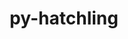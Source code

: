 ---
title: "py-hatchling"
layout: cache
categories: [package, develop-2024-02-25]
meta: {"versions": ["1.21.0"], "compilers": ["apple-clang@=15.0.0", "cce@=15.0.1", "gcc@=11.1.0", "gcc@=11.4.0", "gcc@=7.3.1", "gcc@=7.5.0", "gcc@=9.4.0", "oneapi@=2024.0.0"], "oss": ["amzn2", "rhel8", "ubuntu18.04", "ubuntu20.04", "ubuntu22.04", "ventura"], "platforms": ["darwin", "linux"], "targets": ["aarch64", "neoverse_n1", "neoverse_v1", "neoverse_v2", "ppc64le", "x86_64_v3", "zen4"], "stacks": ["aws-isc", "aws-isc-aarch64", "data-vis-sdk", "e4s", "e4s-cray-rhel", "e4s-neoverse-v2", "e4s-neoverse_v1", "e4s-oneapi", "e4s-power", "e4s-rocm-external", "ml-darwin-aarch64-mps", "ml-linux-x86_64-cpu", "ml-linux-x86_64-cuda", "ml-linux-x86_64-rocm", "radiuss", "root"], "num_specs": 27, "num_specs_by_stack": {"root": 27, "ml-darwin-aarch64-mps": 2, "aws-isc-aarch64": 2, "aws-isc": 1, "e4s-cray-rhel": 1, "radiuss": 2, "e4s-neoverse_v1": 3, "e4s-power": 2, "data-vis-sdk": 2, "e4s-rocm-external": 1, "e4s": 4, "e4s-neoverse-v2": 3, "ml-linux-x86_64-cpu": 3, "ml-linux-x86_64-rocm": 3, "ml-linux-x86_64-cuda": 3, "e4s-oneapi": 2}}
spec_details: [{"hash": "qjuld2nvmrtcz6dpzopfkspgf35gfwww", "compiler": "apple-clang@=15.0.0", "versions": ["1.21.0"], "os": "ventura", "platform": "darwin", "target": "aarch64", "variants": ["build_system=python_pip"], "stacks": ["root", "ml-darwin-aarch64-mps"], "size": "-", "tarball": "https://binaries.spack.io/releases/develop-2024-02-25/build_cache/darwin-ventura-aarch64/apple-clang-15.0.0/py-hatchling-1.21.0/darwin-ventura-aarch64-apple-clang-15.0.0-py-hatchling-1.21.0-qjuld2nvmrtcz6dpzopfkspgf35gfwww.spack"}, {"hash": "saiqedwhg6yej2reb3yb5fkexz2rwaeo", "compiler": "apple-clang@=15.0.0", "versions": ["1.21.0"], "os": "ventura", "platform": "darwin", "target": "aarch64", "variants": ["build_system=python_pip"], "stacks": ["root", "ml-darwin-aarch64-mps"], "size": "-", "tarball": "https://binaries.spack.io/releases/develop-2024-02-25/build_cache/darwin-ventura-aarch64/apple-clang-15.0.0/py-hatchling-1.21.0/darwin-ventura-aarch64-apple-clang-15.0.0-py-hatchling-1.21.0-saiqedwhg6yej2reb3yb5fkexz2rwaeo.spack"}, {"hash": "6jm7jslpqlxsqyyll6ec2zhab7wpena4", "compiler": "gcc@=7.3.1", "versions": ["1.21.0"], "os": "amzn2", "platform": "linux", "target": "aarch64", "variants": ["build_system=python_pip"], "stacks": ["root", "aws-isc-aarch64"], "size": "-", "tarball": "https://binaries.spack.io/releases/develop-2024-02-25/build_cache/linux-amzn2-aarch64/gcc-7.3.1/py-hatchling-1.21.0/linux-amzn2-aarch64-gcc-7.3.1-py-hatchling-1.21.0-6jm7jslpqlxsqyyll6ec2zhab7wpena4.spack"}, {"hash": "4cpjo4ym5iqajm4lchsu7dcooum52ciu", "compiler": "gcc@=7.3.1", "versions": ["1.21.0"], "os": "amzn2", "platform": "linux", "target": "neoverse_n1", "variants": ["build_system=python_pip"], "stacks": ["root", "aws-isc-aarch64"], "size": "-", "tarball": "https://binaries.spack.io/releases/develop-2024-02-25/build_cache/linux-amzn2-neoverse_n1/gcc-7.3.1/py-hatchling-1.21.0/linux-amzn2-neoverse_n1-gcc-7.3.1-py-hatchling-1.21.0-4cpjo4ym5iqajm4lchsu7dcooum52ciu.spack"}, {"hash": "v3q2qq7ojag7nea224avkl7frcjyatie", "compiler": "gcc@=7.3.1", "versions": ["1.21.0"], "os": "amzn2", "platform": "linux", "target": "x86_64_v3", "variants": ["build_system=python_pip"], "stacks": ["aws-isc", "root"], "size": "-", "tarball": "https://binaries.spack.io/releases/develop-2024-02-25/build_cache/linux-amzn2-x86_64_v3/gcc-7.3.1/py-hatchling-1.21.0/linux-amzn2-x86_64_v3-gcc-7.3.1-py-hatchling-1.21.0-v3q2qq7ojag7nea224avkl7frcjyatie.spack"}, {"hash": "dxu3lmf5owctuzqoztckmpao4al4tlee", "compiler": "cce@=15.0.1", "versions": ["1.21.0"], "os": "rhel8", "platform": "linux", "target": "zen4", "variants": ["build_system=python_pip"], "stacks": ["e4s-cray-rhel", "root"], "size": "-", "tarball": "https://binaries.spack.io/releases/develop-2024-02-25/build_cache/linux-rhel8-zen4/cce-15.0.1/py-hatchling-1.21.0/linux-rhel8-zen4-cce-15.0.1-py-hatchling-1.21.0-dxu3lmf5owctuzqoztckmpao4al4tlee.spack"}, {"hash": "yp2zdnvvyvojdxbdx3ko53lgr7d46u3s", "compiler": "gcc@=7.5.0", "versions": ["1.21.0"], "os": "ubuntu18.04", "platform": "linux", "target": "x86_64_v3", "variants": ["build_system=python_pip"], "stacks": ["root", "radiuss"], "size": "-", "tarball": "https://binaries.spack.io/releases/develop-2024-02-25/build_cache/linux-ubuntu18.04-x86_64_v3/gcc-7.5.0/py-hatchling-1.21.0/linux-ubuntu18.04-x86_64_v3-gcc-7.5.0-py-hatchling-1.21.0-yp2zdnvvyvojdxbdx3ko53lgr7d46u3s.spack"}, {"hash": "wshsfjgfdtsl7i4glmzca24yx6clmpf7", "compiler": "gcc@=7.5.0", "versions": ["1.21.0"], "os": "ubuntu18.04", "platform": "linux", "target": "x86_64_v3", "variants": ["build_system=python_pip"], "stacks": ["root", "radiuss"], "size": "-", "tarball": "https://binaries.spack.io/releases/develop-2024-02-25/build_cache/linux-ubuntu18.04-x86_64_v3/gcc-7.5.0/py-hatchling-1.21.0/linux-ubuntu18.04-x86_64_v3-gcc-7.5.0-py-hatchling-1.21.0-wshsfjgfdtsl7i4glmzca24yx6clmpf7.spack"}, {"hash": "dnzhal6ax43gpnby73kakrefbrvecmi3", "compiler": "gcc@=11.4.0", "versions": ["1.21.0"], "os": "ubuntu20.04", "platform": "linux", "target": "neoverse_v1", "variants": ["build_system=python_pip"], "stacks": ["e4s-neoverse_v1", "root"], "size": "-", "tarball": "https://binaries.spack.io/releases/develop-2024-02-25/build_cache/linux-ubuntu20.04-neoverse_v1/gcc-11.4.0/py-hatchling-1.21.0/linux-ubuntu20.04-neoverse_v1-gcc-11.4.0-py-hatchling-1.21.0-dnzhal6ax43gpnby73kakrefbrvecmi3.spack"}, {"hash": "4fyqc4gflhn5uv5axthgl3ugrfre2ztf", "compiler": "gcc@=11.4.0", "versions": ["1.21.0"], "os": "ubuntu20.04", "platform": "linux", "target": "neoverse_v1", "variants": ["build_system=python_pip"], "stacks": ["e4s-neoverse_v1", "root"], "size": "-", "tarball": "https://binaries.spack.io/releases/develop-2024-02-25/build_cache/linux-ubuntu20.04-neoverse_v1/gcc-11.4.0/py-hatchling-1.21.0/linux-ubuntu20.04-neoverse_v1-gcc-11.4.0-py-hatchling-1.21.0-4fyqc4gflhn5uv5axthgl3ugrfre2ztf.spack"}, {"hash": "35s2xuhdk3ghuchadcigjnbmwg2e23kv", "compiler": "gcc@=11.4.0", "versions": ["1.21.0"], "os": "ubuntu20.04", "platform": "linux", "target": "neoverse_v1", "variants": ["build_system=python_pip"], "stacks": ["e4s-neoverse_v1", "root"], "size": "-", "tarball": "https://binaries.spack.io/releases/develop-2024-02-25/build_cache/linux-ubuntu20.04-neoverse_v1/gcc-11.4.0/py-hatchling-1.21.0/linux-ubuntu20.04-neoverse_v1-gcc-11.4.0-py-hatchling-1.21.0-35s2xuhdk3ghuchadcigjnbmwg2e23kv.spack"}, {"hash": "6yckpaiqhp4grpbu5ntxa7duwxipkywo", "compiler": "gcc@=9.4.0", "versions": ["1.21.0"], "os": "ubuntu20.04", "platform": "linux", "target": "ppc64le", "variants": ["build_system=python_pip"], "stacks": ["e4s-power", "root"], "size": "-", "tarball": "https://binaries.spack.io/releases/develop-2024-02-25/build_cache/linux-ubuntu20.04-ppc64le/gcc-9.4.0/py-hatchling-1.21.0/linux-ubuntu20.04-ppc64le-gcc-9.4.0-py-hatchling-1.21.0-6yckpaiqhp4grpbu5ntxa7duwxipkywo.spack"}, {"hash": "yjx4kyvcvz6rcvpvfsk6kops77fg3zx3", "compiler": "gcc@=9.4.0", "versions": ["1.21.0"], "os": "ubuntu20.04", "platform": "linux", "target": "ppc64le", "variants": ["build_system=python_pip"], "stacks": ["e4s-power", "root"], "size": "-", "tarball": "https://binaries.spack.io/releases/develop-2024-02-25/build_cache/linux-ubuntu20.04-ppc64le/gcc-9.4.0/py-hatchling-1.21.0/linux-ubuntu20.04-ppc64le-gcc-9.4.0-py-hatchling-1.21.0-yjx4kyvcvz6rcvpvfsk6kops77fg3zx3.spack"}, {"hash": "3wgiciaibzapzbeg4z4mu2cxtiyckeh6", "compiler": "gcc@=11.1.0", "versions": ["1.21.0"], "os": "ubuntu20.04", "platform": "linux", "target": "x86_64_v3", "variants": ["build_system=python_pip"], "stacks": ["root", "data-vis-sdk"], "size": "-", "tarball": "https://binaries.spack.io/releases/develop-2024-02-25/build_cache/linux-ubuntu20.04-x86_64_v3/gcc-11.1.0/py-hatchling-1.21.0/linux-ubuntu20.04-x86_64_v3-gcc-11.1.0-py-hatchling-1.21.0-3wgiciaibzapzbeg4z4mu2cxtiyckeh6.spack"}, {"hash": "ripwqiq2veo4cd2je7et6m3y7kfokdiv", "compiler": "gcc@=11.1.0", "versions": ["1.21.0"], "os": "ubuntu20.04", "platform": "linux", "target": "x86_64_v3", "variants": ["build_system=python_pip"], "stacks": ["root", "data-vis-sdk"], "size": "-", "tarball": "https://binaries.spack.io/releases/develop-2024-02-25/build_cache/linux-ubuntu20.04-x86_64_v3/gcc-11.1.0/py-hatchling-1.21.0/linux-ubuntu20.04-x86_64_v3-gcc-11.1.0-py-hatchling-1.21.0-ripwqiq2veo4cd2je7et6m3y7kfokdiv.spack"}, {"hash": "37qjh33kwa5y4btbfedwrd4eofzrkieq", "compiler": "gcc@=11.4.0", "versions": ["1.21.0"], "os": "ubuntu20.04", "platform": "linux", "target": "x86_64_v3", "variants": ["build_system=python_pip"], "stacks": ["e4s-rocm-external", "root", "e4s"], "size": "-", "tarball": "https://binaries.spack.io/releases/develop-2024-02-25/build_cache/linux-ubuntu20.04-x86_64_v3/gcc-11.4.0/py-hatchling-1.21.0/linux-ubuntu20.04-x86_64_v3-gcc-11.4.0-py-hatchling-1.21.0-37qjh33kwa5y4btbfedwrd4eofzrkieq.spack"}, {"hash": "ftlthvgdohcvdzxbmyi6hereu2kqzv2b", "compiler": "gcc@=11.4.0", "versions": ["1.21.0"], "os": "ubuntu20.04", "platform": "linux", "target": "x86_64_v3", "variants": ["build_system=python_pip"], "stacks": ["root", "e4s"], "size": "-", "tarball": "https://binaries.spack.io/releases/develop-2024-02-25/build_cache/linux-ubuntu20.04-x86_64_v3/gcc-11.4.0/py-hatchling-1.21.0/linux-ubuntu20.04-x86_64_v3-gcc-11.4.0-py-hatchling-1.21.0-ftlthvgdohcvdzxbmyi6hereu2kqzv2b.spack"}, {"hash": "kdw2mtqtxtjzcejucgynsntibnh5fhls", "compiler": "gcc@=11.4.0", "versions": ["1.21.0"], "os": "ubuntu20.04", "platform": "linux", "target": "x86_64_v3", "variants": ["build_system=python_pip"], "stacks": ["root", "e4s"], "size": "-", "tarball": "https://binaries.spack.io/releases/develop-2024-02-25/build_cache/linux-ubuntu20.04-x86_64_v3/gcc-11.4.0/py-hatchling-1.21.0/linux-ubuntu20.04-x86_64_v3-gcc-11.4.0-py-hatchling-1.21.0-kdw2mtqtxtjzcejucgynsntibnh5fhls.spack"}, {"hash": "lcb4ysuzlsm7ack6vdimckiotqj6wayh", "compiler": "gcc@=11.4.0", "versions": ["1.21.0"], "os": "ubuntu20.04", "platform": "linux", "target": "x86_64_v3", "variants": ["build_system=python_pip"], "stacks": ["root", "e4s"], "size": "-", "tarball": "https://binaries.spack.io/releases/develop-2024-02-25/build_cache/linux-ubuntu20.04-x86_64_v3/gcc-11.4.0/py-hatchling-1.21.0/linux-ubuntu20.04-x86_64_v3-gcc-11.4.0-py-hatchling-1.21.0-lcb4ysuzlsm7ack6vdimckiotqj6wayh.spack"}, {"hash": "hhoekhrrdmwkuynodp6zgumqzvegrss3", "compiler": "gcc@=11.4.0", "versions": ["1.21.0"], "os": "ubuntu22.04", "platform": "linux", "target": "neoverse_v2", "variants": ["build_system=python_pip"], "stacks": ["e4s-neoverse-v2", "root"], "size": "-", "tarball": "https://binaries.spack.io/releases/develop-2024-02-25/build_cache/linux-ubuntu22.04-neoverse_v2/gcc-11.4.0/py-hatchling-1.21.0/linux-ubuntu22.04-neoverse_v2-gcc-11.4.0-py-hatchling-1.21.0-hhoekhrrdmwkuynodp6zgumqzvegrss3.spack"}, {"hash": "2sctvda3vllv3xdfv7rzosriws7g4njl", "compiler": "gcc@=11.4.0", "versions": ["1.21.0"], "os": "ubuntu22.04", "platform": "linux", "target": "neoverse_v2", "variants": ["build_system=python_pip"], "stacks": ["e4s-neoverse-v2", "root"], "size": "-", "tarball": "https://binaries.spack.io/releases/develop-2024-02-25/build_cache/linux-ubuntu22.04-neoverse_v2/gcc-11.4.0/py-hatchling-1.21.0/linux-ubuntu22.04-neoverse_v2-gcc-11.4.0-py-hatchling-1.21.0-2sctvda3vllv3xdfv7rzosriws7g4njl.spack"}, {"hash": "sj73mxyj6nkeoean2f75y2mly5vmnyly", "compiler": "gcc@=11.4.0", "versions": ["1.21.0"], "os": "ubuntu22.04", "platform": "linux", "target": "neoverse_v2", "variants": ["build_system=python_pip"], "stacks": ["e4s-neoverse-v2", "root"], "size": "-", "tarball": "https://binaries.spack.io/releases/develop-2024-02-25/build_cache/linux-ubuntu22.04-neoverse_v2/gcc-11.4.0/py-hatchling-1.21.0/linux-ubuntu22.04-neoverse_v2-gcc-11.4.0-py-hatchling-1.21.0-sj73mxyj6nkeoean2f75y2mly5vmnyly.spack"}, {"hash": "ittfnum5wccvjx2zuz6lxmiek7imjakb", "compiler": "gcc@=11.4.0", "versions": ["1.21.0"], "os": "ubuntu22.04", "platform": "linux", "target": "x86_64_v3", "variants": ["build_system=python_pip"], "stacks": ["ml-linux-x86_64-cpu", "root", "ml-linux-x86_64-rocm", "ml-linux-x86_64-cuda"], "size": "-", "tarball": "https://binaries.spack.io/releases/develop-2024-02-25/build_cache/linux-ubuntu22.04-x86_64_v3/gcc-11.4.0/py-hatchling-1.21.0/linux-ubuntu22.04-x86_64_v3-gcc-11.4.0-py-hatchling-1.21.0-ittfnum5wccvjx2zuz6lxmiek7imjakb.spack"}, {"hash": "lb4wlpsaehh2bi4bepu4hbffb3pezs7x", "compiler": "gcc@=11.4.0", "versions": ["1.21.0"], "os": "ubuntu22.04", "platform": "linux", "target": "x86_64_v3", "variants": ["build_system=python_pip"], "stacks": ["ml-linux-x86_64-cpu", "root", "ml-linux-x86_64-rocm", "ml-linux-x86_64-cuda"], "size": "-", "tarball": "https://binaries.spack.io/releases/develop-2024-02-25/build_cache/linux-ubuntu22.04-x86_64_v3/gcc-11.4.0/py-hatchling-1.21.0/linux-ubuntu22.04-x86_64_v3-gcc-11.4.0-py-hatchling-1.21.0-lb4wlpsaehh2bi4bepu4hbffb3pezs7x.spack"}, {"hash": "4ble64b2wsrpjvmrh6ewjqb2jghnisp4", "compiler": "gcc@=11.4.0", "versions": ["1.21.0"], "os": "ubuntu22.04", "platform": "linux", "target": "x86_64_v3", "variants": ["build_system=python_pip"], "stacks": ["ml-linux-x86_64-cpu", "root", "ml-linux-x86_64-rocm", "ml-linux-x86_64-cuda"], "size": "-", "tarball": "https://binaries.spack.io/releases/develop-2024-02-25/build_cache/linux-ubuntu22.04-x86_64_v3/gcc-11.4.0/py-hatchling-1.21.0/linux-ubuntu22.04-x86_64_v3-gcc-11.4.0-py-hatchling-1.21.0-4ble64b2wsrpjvmrh6ewjqb2jghnisp4.spack"}, {"hash": "y7mmmzfb5jtsundf6ttolvs34lb3ihij", "compiler": "oneapi@=2024.0.0", "versions": ["1.21.0"], "os": "ubuntu22.04", "platform": "linux", "target": "x86_64_v3", "variants": ["build_system=python_pip"], "stacks": ["root", "e4s-oneapi"], "size": "-", "tarball": "https://binaries.spack.io/releases/develop-2024-02-25/build_cache/linux-ubuntu22.04-x86_64_v3/oneapi-2024.0.0/py-hatchling-1.21.0/linux-ubuntu22.04-x86_64_v3-oneapi-2024.0.0-py-hatchling-1.21.0-y7mmmzfb5jtsundf6ttolvs34lb3ihij.spack"}, {"hash": "u3kyhh33c5y73hudtirw3osneohua7qq", "compiler": "oneapi@=2024.0.0", "versions": ["1.21.0"], "os": "ubuntu22.04", "platform": "linux", "target": "x86_64_v3", "variants": ["build_system=python_pip"], "stacks": ["root", "e4s-oneapi"], "size": "-", "tarball": "https://binaries.spack.io/releases/develop-2024-02-25/build_cache/linux-ubuntu22.04-x86_64_v3/oneapi-2024.0.0/py-hatchling-1.21.0/linux-ubuntu22.04-x86_64_v3-oneapi-2024.0.0-py-hatchling-1.21.0-u3kyhh33c5y73hudtirw3osneohua7qq.spack"}]
---